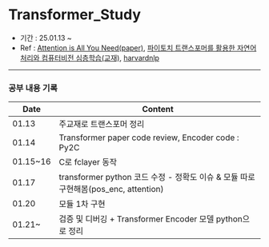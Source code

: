 # Transformer_Study

- 기간 : 25.01.13 ~   
- Ref : [Attention is All You Need(paper)](https://arxiv.org/abs/1706.03762), [파이토치 트랜스포머를 활용한 자연어 처리와 컴퓨터비전 심층학습(교재)](https://wikibook.co.kr/pytorchtrf/), [harvardnlp](https://nlp.seas.harvard.edu/2018/04/03/attention.html)

---
### 공부 내용 기록
  

| Date | Content |
|-------|-------|
| 01.13 | 주교재로 트랜스포머 정리 | 
| 01.14 | Transformer paper code review, Encoder code : Py2C |
| 01.15~16 | C로 fclayer 동작 |
| 01.17 | transformer python 코드 수정 - 정확도 이슈 & 모듈 따로 구현해봄(pos_enc, attention)|
| 01.20 | 모듈 1차 구현 |
| 01.21~ | 검증 및 디버깅 + Transformer Encoder 모델 python으로 정리 |